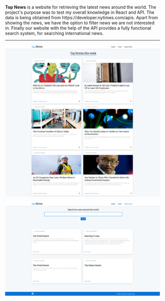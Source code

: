 <p><b>Top News</b> is a website for retrieving the latest news around the world. The project's purpose was to test my 
overall knowledge in React and API. The data is being obtained from https://developer.nytimes.com/apis. Apart from showing
the news, we have the option to filter news we are not interested in. 
Finally our website with the help of the API provides a fully functional search system, for searching international news.</p>
<hr>

![My Image](!screenshots/home.png)

![My Image](!screenshots/search.png)

